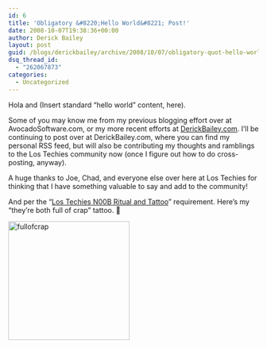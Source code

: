 ```yaml
---
id: 6
title: 'Obligatory &#8220;Hello World&#8221; Post!'
date: 2008-10-07T19:38:36+00:00
author: Derick Bailey
layout: post
guid: /blogs/derickbailey/archive/2008/10/07/obligatory-quot-hello-world-quot-post.aspx
dsq_thread_id:
  - "262067873"
categories:
  - Uncategorized
---
```

Hola and (Insert standard &#8220;hello world&#8221; content, here). 

Some of you may know me from my previous blogging effort over at AvocadoSoftware.com, or my more recent efforts at <a href="http://derickbailey.com" target="_blank">DerickBailey.com</a>. I&#8217;ll be continuing to post over at DerickBailey.com, where you can find my personal RSS feed, but will also be contributing my thoughts and ramblings to the Los Techies community now (once I figure out how to do cross-posting, anyway).

A huge thanks to Joe, Chad, and everyone else over here at Los Techies for thinking that I have something valuable to say and add to the community!

And per the &#8220;<a href="http://lostechies.com/blogs/evan_hoff/archive/2007/10/22/joining-los-techies.aspx" target="_blank">Los Techies N00B Ritual and Tattoo</a>&#8221; requirement. Here&#8217;s my &#8220;they&#8217;re both full of crap&#8221; tattoo. 🙂

[<img style="border-top-width: 0px;border-left-width: 0px;border-bottom-width: 0px;border-right-width: 0px" height="239" alt="fullofcrap" src="http://lostechies.com/derickbailey/files/2011/03ObligatoryHelloWorldPost_D64A/fullofcrap_thumb.jpg" width="244" border="0" />](http://lostechies.com/derickbailey/files/2011/03ObligatoryHelloWorldPost_D64A/fullofcrap_2.jpg)